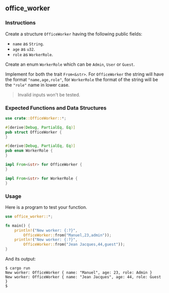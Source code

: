 ## office_worker

### Instructions

Create a structure `OfficeWorker` having the following public fields:

- `name` as `String`.
- `age` as `u32`.
- `role` as `WorkerRole`.

Create an enum `WorkerRole` which can be `Admin`, `User` or `Guest`.

Implement for both the trait `From<&str>`. For `OfficeWorker` the string will have the format `"name,age,role"`, for `WorkerRole` the format of the string will be the `"role"` name in lower case.

> Invalid inputs won't be tested.

### Expected Functions and Data Structures

```rust
use crate::OfficeWorker::*;

#[derive(Debug, PartialEq, Eq)]
pub struct OfficeWorker {
}

#[derive(Debug, PartialEq, Eq)]
pub enum WorkerRole {
}

impl From<&str> for OfficeWorker {
}

impl From<&str> for WorkerRole {
}
```

### Usage

Here is a program to test your function.

```rust
use office_worker::*;

fn main() {
    println!("New worker: {:?}",
        OfficeWorker::from("Manuel,23,admin"));
    println!("New worker: {:?}",
        OfficeWorker::from("Jean Jacques,44,guest"));
}
```

And its output:

```console
$ cargo run
New worker: OfficeWorker { name: "Manuel", age: 23, role: Admin }
New worker: OfficeWorker { name: "Jean Jacques", age: 44, role: Guest }
$
```
